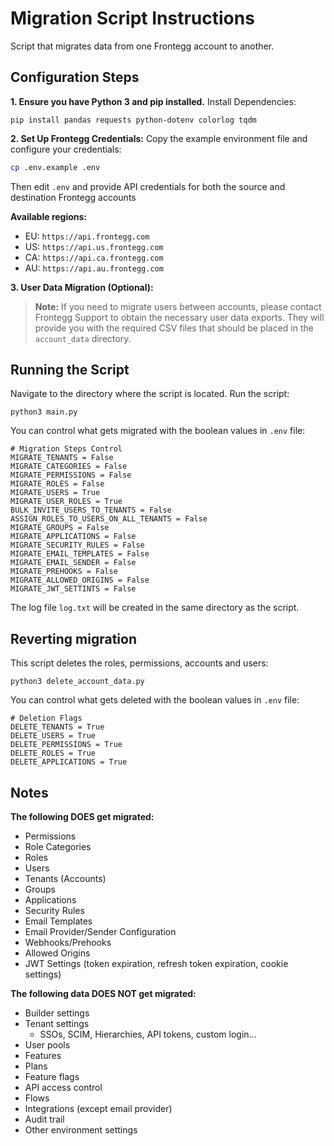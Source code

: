 # Migration Script Instructions
Script that migrates data from one Frontegg account to another.

## Configuration Steps
**1. Ensure you have Python 3 and pip installed.** Install Dependencies:
```
pip install pandas requests python-dotenv colorlog tqdm
```
**2. Set Up Frontegg Credentials:**
Copy the example environment file and configure your credentials:
```bash
cp .env.example .env
```

Then edit `.env` and provide API credentials for both the source and destination Frontegg accounts

**Available regions:**
- EU: `https://api.frontegg.com`
- US: `https://api.us.frontegg.com`
- CA: `https://api.ca.frontegg.com`
- AU: `https://api.au.frontegg.com`

**3. User Data Migration (Optional):**
> **Note:** If you need to migrate users between accounts, please contact Frontegg Support to obtain the necessary user data exports. They will provide you with the required CSV files that should be placed in the `account_data` directory.


## Running the Script
Navigate to the directory where the script is located.
Run the script:
```
python3 main.py
```
You can control what gets migrated with the boolean values in `.env` file:
```
# Migration Steps Control
MIGRATE_TENANTS = False
MIGRATE_CATEGORIES = False
MIGRATE_PERMISSIONS = False
MIGRATE_ROLES = False
MIGRATE_USERS = True
MIGRATE_USER_ROLES = True
BULK_INVITE_USERS_TO_TENANTS = False
ASSIGN_ROLES_TO_USERS_ON_ALL_TENANTS = False
MIGRATE_GROUPS = False
MIGRATE_APPLICATIONS = False
MIGRATE_SECURITY_RULES = False
MIGRATE_EMAIL_TEMPLATES = False
MIGRATE_EMAIL_SENDER = False
MIGRATE_PREHOOKS = False
MIGRATE_ALLOWED_ORIGINS = False
MIGRATE_JWT_SETTINTS = False
```

The log file `log.txt` will be created in the same directory as the script.

## Reverting migration
This script deletes the roles, permissions, accounts and users:
```
python3 delete_account_data.py
```
You can control what gets deleted with the boolean values in `.env` file:
```
# Deletion Flags
DELETE_TENANTS = True
DELETE_USERS = True
DELETE_PERMISSIONS = True
DELETE_ROLES = True
DELETE_APPLICATIONS = True
```


## Notes
**The following DOES get migrated:**
- Permissions
- Role Categories
- Roles
- Users 
- Tenants (Accounts)
- Groups
- Applications
- Security Rules
- Email Templates
- Email Provider/Sender Configuration
- Webhooks/Prehooks
- Allowed Origins
- JWT Settings (token expiration, refresh token expiration, cookie settings)

**The following data DOES NOT get migrated:**
- Builder settings
- Tenant settings
    - SSOs, SCIM, Hierarchies, API tokens, custom login...
- User pools
- Features
- Plans
- Feature flags
- API access control
- Flows
- Integrations (except email provider)
- Audit trail
- Other environment settings

